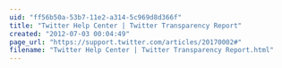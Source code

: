 ```yaml
---
uid: "ff56b50a-53b7-11e2-a314-5c969d8d366f"
title: "Twitter Help Center | Twitter Transparency Report"
created: "2012-07-03 00:04:49"
page_url: "https://support.twitter.com/articles/20170002#"
filename: "Twitter Help Center | Twitter Transparency Report.html"
---
```

